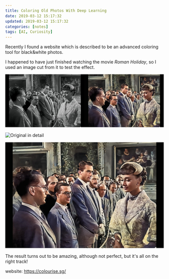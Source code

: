 ```yaml
---
title: Coloring Old Photos With Deep Learning
date: 2019-03-12 15:17:32
updated: 2019-03-12 15:17:32
categories: [notes]
tags: [AI, Curiosity]
---
```


Recently I found a website which is described to be an advanced coloring tool for black&white photos.

I happened to have just finished watching the movie *Roman Holiday*, so I used an image cut from it to test the effect.

![Comparison](1552243721014.png)



![Original in detail](1552243811403.png)



![Result in detail](1552243769960.png)



The result turns out to be amazing, although not perfect, but it's all on the right track!

website: https://colourise.sg/